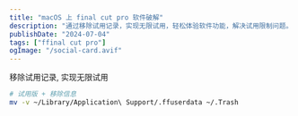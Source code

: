```yaml
---
title: "macOS 上 final cut pro 软件破解"
description: "通过移除试用记录，实现无限试用，轻松体验软件功能，解决试用限制问题。"
publishDate: "2024-07-04"
tags: ["ffinal cut pro"]
ogImage: "/social-card.avif"
---
```

移除试用记录, 实现无限试用
<!-- more --> 
```bash
# 试用版 + 移除信息
mv -v ~/Library/Application\ Support/.ffuserdata ~/.Trash
```